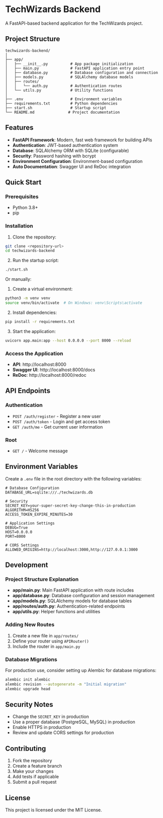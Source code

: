 # TechWizards Backend

A FastAPI-based backend application for the TechWizards project.

## Project Structure

```
techwizards-backend/
│
├── app/
│   ├── __init__.py          # App package initialization
│   ├── main.py              # FastAPI application entry point
│   ├── database.py          # Database configuration and connection
│   ├── models.py            # SQLAlchemy database models
│   ├── routes/
│   │   └── auth.py          # Authentication routes
│   └── utils.py             # Utility functions
│
├── .env                     # Environment variables
├── requirements.txt         # Python dependencies
├── start.sh                 # Startup script
└── README.md               # Project documentation
```

## Features

- **FastAPI Framework**: Modern, fast web framework for building APIs
- **Authentication**: JWT-based authentication system
- **Database**: SQLAlchemy ORM with SQLite (configurable)
- **Security**: Password hashing with bcrypt
- **Environment Configuration**: Environment-based configuration
- **Auto Documentation**: Swagger UI and ReDoc integration

## Quick Start

### Prerequisites

- Python 3.8+
- pip

### Installation

1. Clone the repository:
```bash
git clone <repository-url>
cd techwizards-backend
```

2. Run the startup script:
```bash
./start.sh
```

Or manually:

1. Create a virtual environment:
```bash
python3 -m venv venv
source venv/bin/activate  # On Windows: venv\Scripts\activate
```

2. Install dependencies:
```bash
pip install -r requirements.txt
```

3. Start the application:
```bash
uvicorn app.main:app --host 0.0.0.0 --port 8000 --reload
```

### Access the Application

- **API**: http://localhost:8000
- **Swagger UI**: http://localhost:8000/docs
- **ReDoc**: http://localhost:8000/redoc

## API Endpoints

### Authentication

- `POST /auth/register` - Register a new user
- `POST /auth/token` - Login and get access token
- `GET /auth/me` - Get current user information

### Root

- `GET /` - Welcome message

## Environment Variables

Create a `.env` file in the root directory with the following variables:

```env
# Database Configuration
DATABASE_URL=sqlite:///./techwizards.db

# Security
SECRET_KEY=your-super-secret-key-change-this-in-production
ALGORITHM=HS256
ACCESS_TOKEN_EXPIRE_MINUTES=30

# Application Settings
DEBUG=True
HOST=0.0.0.0
PORT=8000

# CORS Settings
ALLOWED_ORIGINS=http://localhost:3000,http://127.0.0.1:3000
```

## Development

### Project Structure Explanation

- **app/main.py**: Main FastAPI application with route includes
- **app/database.py**: Database configuration and session management
- **app/models.py**: SQLAlchemy models for database tables
- **app/routes/auth.py**: Authentication-related endpoints
- **app/utils.py**: Helper functions and utilities

### Adding New Routes

1. Create a new file in `app/routes/`
2. Define your router using `APIRouter()`
3. Include the router in `app/main.py`

### Database Migrations

For production use, consider setting up Alembic for database migrations:

```bash
alembic init alembic
alembic revision --autogenerate -m "Initial migration"
alembic upgrade head
```

## Security Notes

- Change the `SECRET_KEY` in production
- Use a proper database (PostgreSQL, MySQL) in production
- Enable HTTPS in production
- Review and update CORS settings for production

## Contributing

1. Fork the repository
2. Create a feature branch
3. Make your changes
4. Add tests if applicable
5. Submit a pull request

## License

This project is licensed under the MIT License.
